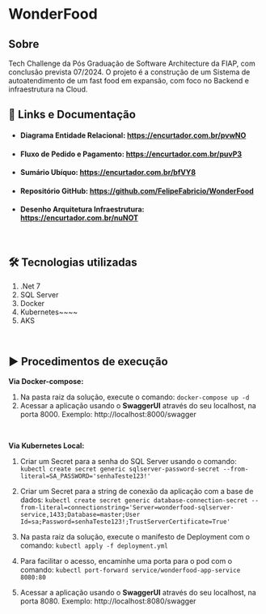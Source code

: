 
# WonderFood

## Sobre
Tech Challenge da Pós Graduação de Software Architecture da FIAP, com conclusão prevista 07/2024.
O projeto é a construção de um Sistema de autoatendimento de um fast food em expansão, com foco no Backend e infraestrutura na Cloud.
<br>

## :scroll: Links e Documentação
- #### Diagrama Entidade Relacional: https://encurtador.com.br/pvwNO
- #### Fluxo de Pedido e Pagamento: https://encurtador.com.br/puvP3
- #### Sumário Ubíquo: https://encurtador.com.br/bfVY8
- #### Repositório GitHub: https://github.com/FelipeFabricio/WonderFood
- ####  Desenho Arquitetura Infraestrutura: https://encurtador.com.br/nuNOT
<br>

## :hammer_and_wrench:  Tecnologias utilizadas

1. .Net 7
3. SQL Server
4. Docker
5. Kubernetes~~~~
6. AKS
<br>

##  :arrow_forward: Procedimentos de execução

**Via Docker-compose:**

 1. Na pasta raiz da solução, execute o comando: `docker-compose up -d` 
 2. Acessar a aplicação usando o **SwaggerUI** através do seu localhost, na porta 8000. Exemplo: http://localhost:8000/swagger
<br>

**Via Kubernetes Local:**
 1. Criar um Secret para a senha do SQL Server usando o comando:
 `kubectl create secret generic sqlserver-password-secret --from-literal=SA_PASSWORD='senhaTeste123!'`
 
 2. Criar um Secret para a string de conexão da aplicação com a base de dados:
 `kubectl create secret generic database-connection-secret --from-literal=connectionstring='Server=wonderfood-sqlserver-service,1433;Database=master;User Id=sa;Password=senhaTeste123!;TrustServerCertificate=True'`

3. Na pasta raiz da solução, execute o manifesto de Deployment com o comando: `kubectl apply -f deployment.yml`

4. Para facilitar o acesso, encaminhe uma porta para o pod com o comando:
`kubectl port-forward service/wonderfood-app-service 8080:80`

 5. Acessar a aplicação usando o **SwaggerUI** através do seu localhost, na porta 8080. Exemplo: http://localhost:8080/swagger
    
  

